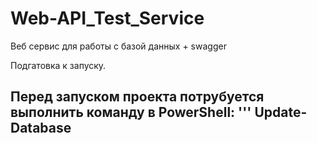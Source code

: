 # Web-API_Test_Service
Веб сервис для работы с базой данных + swagger


Подгатовка к запуску.

Перед запуском проекта потрубуется выполнить команду в PowerShell:
'''
Update-Database
-----------
```

